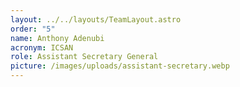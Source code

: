 ```yaml
---
layout: ../../layouts/TeamLayout.astro
order: "5"
name: Anthony Adenubi
acronym: ICSAN
role: Assistant Secretary General
picture: /images/uploads/assistant-secretary.webp
---
```

